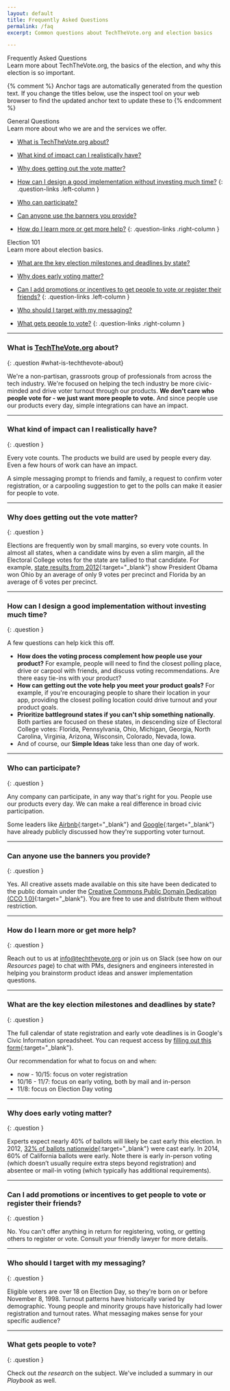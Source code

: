 ```yaml
---
layout: default
title: Frequently Asked Questions
permalink: /faq
excerpt: Common questions about TechTheVote.org and election basics

---
```


<div class="page-title">
  Frequently Asked Questions
  <div class="inner playbook">
      Learn more about TechTheVote.org, the basics of the election, and why this election is so important.
  </div>
</div>

{% comment %}
  Anchor tags are automatically generated from the question text. If you change
  the titles below, use the inspect tool on your web browser to find the updated
  anchor text to update these to
{% endcomment %}

<div class="question-links-container" markdown="1">

<div class="playbook-subtitle">General Questions</div>
<div class="playbook-title-description">Learn more about who we are and the services we offer.</div>

* [What is TechTheVote.org about?](#what-is-techthevote-about)
* [What kind of impact can I realistically have?](#what-kind-of-impact-can-i-realistically-have)
* [Why does getting out the vote matter?](#why-does-getting-out-the-vote-matter)
* [How can I design a good implementation without investing much time?](#how-can-i-design-a-good-implementation-without-investing-much-time)
{: .question-links .left-column }

* [Who can participate?](#who-can-participate)
* [Can anyone use the banners you provide?](#can-anyone-use-the-banners-you-provide)
* [How do I learn more or get more help?](#how-do-i-learn-more-or-get-more-help)
{: .question-links .right-column }

<div class="playbook-subtitle">Election 101</div>
<div class="playbook-title-description">Learn more about election basics.</div>

* [What are the key election milestones and deadlines by state?](#what-are-the-key-election-milestones-and-deadlines-by-state)
* [Why does early voting matter?](#why-does-early-voting-matter)
* [Can I add promotions or incentives to get people to vote or register their friends?](#can-i-add-promotions-or-incentives-to-get-people-to-vote-or-register-their-friends)
{: .question-links .left-column }

* [Who should I target with my messaging?](#who-should-i-target-with-my-messaging)
* [What gets people to vote?](#what-gets-people-to-vote)
{: .question-links .right-column }

</div>


<div class="questions-list" markdown="1">

---

### What is [TechTheVote.org](http://techthevote.org/) about?
{: .question #what-is-techthevote-about}

We're a non-partisan, grassroots group of professionals from across the tech industry. We're focused on helping the tech industry be more civic-minded and drive voter turnout through our products. **We don't care who people vote for - we just want more people to vote.** And since people use our products every day, simple integrations can have an impact.


---

### What kind of impact can I realistically have?
{: .question }

Every vote counts. The products we build are used by people every day. Even a few hours of work can have an impact.

A simple messaging prompt to friends and family, a request to confirm voter registration, or a carpooling suggestion to get to the polls can make it easier for people to vote.

---

### Why does getting out the vote matter?
{: .question }

Elections are frequently won by small margins, so every vote counts. In almost all states, when a candidate wins by even a slim margin, all the Electoral College votes for the state are tallied to that candidate. For example, [state results from 2012](https://en.wikipedia.org/wiki/United_States_presidential_election,_2012#Results_by_state'){:target="_blank"} show President Obama won Ohio by an average of only 9 votes per precinct and Florida by an average of 6 votes per precinct.

---

### How can I design a good implementation without investing much time?
{: .question }

A few questions can help kick this off.

* **How does the voting process complement how people use your product?** For example, people will need to find the closest polling place, drive or carpool with friends, and discuss voting recommendations. Are there easy tie-ins with your product?
* **How can getting out the vote help you meet your product goals?** For example, if you're encouraging people to share their location in your app, providing the closest polling location could drive turnout and your product goals.
* **Prioritize battleground states if you can't ship something nationally**. Both parties are focused on these states, in descending size of Electoral College votes: Florida, Pennsylvania, Ohio, Michigan, Georgia, North Carolina, Virginia, Arizona, Wisconsin, Colorado, Nevada, Iowa.
* And of course, our __Simple Ideas__ take less than one day of work.

---

### Who can participate?
{: .question }

Any company can participate, in any way that's right for you. People use our products every day. We can make a real difference in broad civic participation. 

Some leaders like [Airbnb](https://www.airbnb.com/press/news/honoring-the-voting-rights-act){:target="_blank"} and [Google](https://googleblog.blogspot.com/2016/07/a-voice-for-everyone-in-2016.html){:target="_blank"} have already publicly discussed how they're supporting voter turnout.

---

### Can anyone use the banners you provide?
{: .question }

Yes. All creative assets made available on this site have been dedicated to the public domain under the [Creative Commons Public Domain Dedication (CCO 1.0)](https://creativecommons.org/publicdomain/zero/1.0/){:target="_blank"}. You are free to use and distribute them without restriction.

---

### How do I learn more or get more help?
{: .question }

Reach out to us at [info@techthevote.org](mailto:info@techthevote.org) or join us on Slack (see how on our _Resources_ page) to chat with PMs, designers and engineers interested in helping you brainstorm product ideas and answer implementation questions.

---

### What are the key election milestones and deadlines by state?
{: .question }

The full calendar of state registration and early vote deadlines is in Google's Civic Information spreadsheet. You can request access by [filling out this form](https://docs.google.com/forms/d/e/1FAIpQLSe5hF4w1LuO_d4KSlbX1aGtv67XasNjhJc73QbWlkrYVldX_Q/viewform){:target="_blank"}.

Our recommendation for what to focus on and when:

* now - 10/15:  focus on voter registration
* 10/16 - 11/7:  focus on early voting, both by mail and in-person
* 11/8:  focus on Election Day voting

---

### Why does early voting matter?
{: .question }

Experts expect nearly 40% of ballots will likely be cast early this election.  In 2012, [32% of ballots nationwide](http://www.huffingtonpost.com/michael-p-mcdonald/a-modest-early-voting-ris_b_3430379.html){:target="_blank"} were cast early.  In 2014, 60% of California ballots were early. Note there is early in-person voting (which doesn’t usually require extra steps beyond registration) and absentee or mail-in voting (which typically has additional requirements).

---

### Can I add promotions or incentives to get people to vote or register their friends?
{: .question }

No. You can't offer anything in return for registering, voting, or getting others to register or vote. Consult your friendly lawyer for more details.

---

### Who should I target with my messaging?
{: .question }

Eligible voters are over 18 on Election Day, so they're born on or before November 8, 1998. Turnout patterns have historically varied by demographic. Young people and minority groups have historically had lower registration and turnout rates. What messaging makes sense for your specific audience?

---

### What gets people to vote?
{: .question }

Check out _the research_ on the subject.  We've included a summary in our _Playbook_ as well.

</div>
